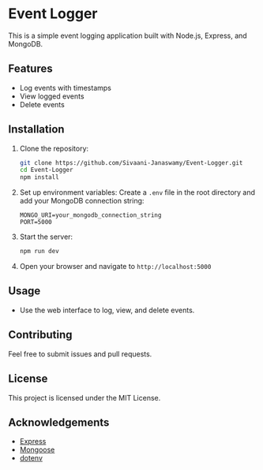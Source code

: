 # Event Logger
This is a simple event logging application built with Node.js, Express, and MongoDB.
## Features
- Log events with timestamps    
- View logged events
- Delete events
## Installation
1. Clone the repository:
   ```bash
   git clone https://github.com/Sivaani-Janaswamy/Event-Logger.git
   cd Event-Logger
   npm install
2. Set up environment variables:
   Create a `.env` file in the root directory and add your MongoDB connection string:
   ```plaintext
   MONGO_URI=your_mongodb_connection_string
   PORT=5000
   ```  
3. Start the server:
   ```bash
   npm run dev
   ```      
4. Open your browser and navigate to `http://localhost:5000`
## Usage
- Use the web interface to log, view, and delete events.
## Contributing 
Feel free to submit issues and pull requests.
## License
This project is licensed under the MIT License.
## Acknowledgements
- [Express](https://expressjs.com/)
- [Mongoose](https://mongoosejs.com/)
- [dotenv](https://www.npmjs.com/package/dotenv)        